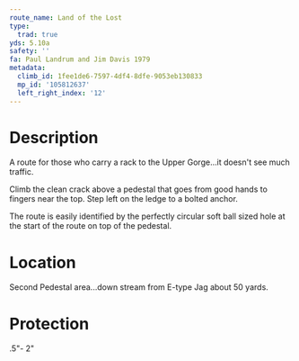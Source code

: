 ```yaml
---
route_name: Land of the Lost
type:
  trad: true
yds: 5.10a
safety: ''
fa: Paul Landrum and Jim Davis 1979
metadata:
  climb_id: 1fee1de6-7597-4df4-8dfe-9053eb130833
  mp_id: '105812637'
  left_right_index: '12'
---
```

# Description
A route for those who carry a rack to the Upper Gorge...it doesn't see much traffic.

Climb the clean crack above a pedestal that goes from good hands to fingers near the top. Step left on the ledge to a bolted anchor.

The route is easily identified by the perfectly circular soft ball sized hole at the start of the route on top of the pedestal.

# Location
Second Pedestal area...down stream from E-type Jag about 50 yards.

# Protection
.5"- 2"
